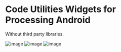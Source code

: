 # Code Utilities Widgets for Processing Android
Without third party libraries.

![image](https://user-images.githubusercontent.com/31894775/75624393-7be24280-5b92-11ea-95e0-fccfaf6e9432.png)      ![image](https://user-images.githubusercontent.com/31894775/75624647-02981f00-5b95-11ea-822a-44176a278185.png)      ![image](https://user-images.githubusercontent.com/31894775/75625058-16de1b00-5b99-11ea-9f70-9444d6204faf.png)

